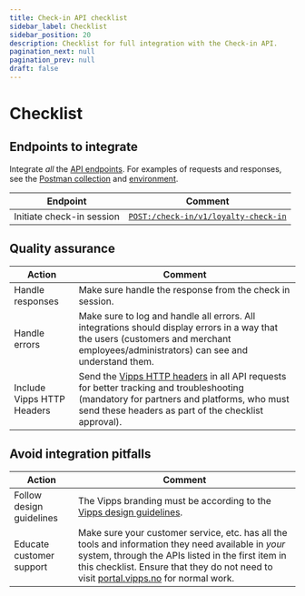 ```yaml
---
title: Check-in API checklist
sidebar_label: Checklist
sidebar_position: 20
description: Checklist for full integration with the Check-in API.
pagination_next: null
pagination_prev: null
draft: false
---
```


# Checklist

## Endpoints to integrate

Integrate _all_ the [API endpoints](https://developer.vippsmobilepay.com/api/check-in/). For examples of requests and responses, see the [Postman collection](/tools/vipps-check-in-api-postman-collection.json) and [environment](https://github.com/vippsas/vipps-developers/blob/master/tools/vipps-api-global-postman-environment.json).

| Endpoint | Comment |
|-----|-----------|
|     Initiate check-in session | [`POST:/check-in/v1/loyalty-check-in`](https://developer.vippsmobilepay.com/api/check-in/#tag/Loyalty-check-in/operation/initiateLoyaltyCheckIn) |

## Quality assurance

| Action | Comment |
|-----------------------|-----------|
|     Handle responses | Make sure handle the response from the check in session.|
|     Handle errors    | Make sure to log and handle all errors. All integrations should display errors in a way that the users (customers and merchant employees/administrators) can see and understand them.|
|     Include Vipps HTTP Headers      | Send the [Vipps HTTP headers](https://developer.vippsmobilepay.com/docs/vipps-developers/common-topics/http-headers) in all API requests for better tracking and troubleshooting (mandatory for partners and platforms, who must send these headers as part of the checklist approval). |

## Avoid integration pitfalls

| Action| Comment |
|------------------------------|-----------|
|     Follow design guidelines | The Vipps branding must be according to the [Vipps design guidelines](https://developer.vippsmobilepay.com/docs/vipps-design-guidelines).|
|     Educate customer support | Make sure your customer service, etc. has all the tools and information they need available in _your_ system, through the APIs listed in the first item in this checklist. Ensure that they do not need to visit [portal.vipps.no](https://portal.vipps.no) for normal work. |
